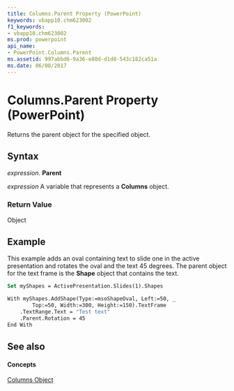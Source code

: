```yaml
---
title: Columns.Parent Property (PowerPoint)
keywords: vbapp10.chm623002
f1_keywords:
- vbapp10.chm623002
ms.prod: powerpoint
api_name:
- PowerPoint.Columns.Parent
ms.assetid: 997abbd6-9a36-e80d-d1d8-543c182ca51a
ms.date: 06/08/2017
---
```



# Columns.Parent Property (PowerPoint)

Returns the parent object for the specified object.


## Syntax

 _expression_. **Parent**

 _expression_ A variable that represents a **Columns** object.


### Return Value

Object


## Example

This example adds an oval containing text to slide one in the active presentation and rotates the oval and the text 45 degrees. The parent object for the text frame is the **Shape** object that contains the text.


```vb
Set myShapes = ActivePresentation.Slides(1).Shapes

With myShapes.AddShape(Type:=msoShapeOval, Left:=50, _
        Top:=50, Width:=300, Height:=150).TextFrame
    .TextRange.Text = "Test text"
    .Parent.Rotation = 45
End With
```


## See also


#### Concepts


[Columns Object](columns-object-powerpoint.md)

